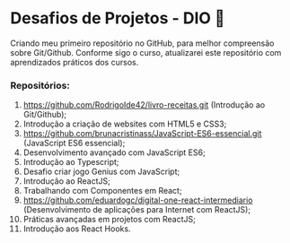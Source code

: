 # Desafios de Projetos - DIO 🚶

Criando meu primeiro repositório no GitHub, para melhor compreensão sobre Git/Github.
Conforme sigo o curso, atualizarei este repositório com aprendizados práticos dos cursos.

### Repositórios:

1. https://github.com/RodrigoIde42/livro-receitas.git (Introdução ao Git/Github);
2. Introdução a criação de websites com HTML5 e CSS3;
3. https://github.com/brunacristinass/JavaScript-ES6-essencial.git (JavaScript ES6 essencial);
4. Desenvolvimento avançado com JavaScript ES6;
5. Introdução ao Typescript;
6. Desafio criar jogo Genius com JavaScript;
7. Introdução ao ReactJS;
8. Trabalhando com Componentes em React;
9. https://github.com/eduardogc/digital-one-react-intermediario (Desenvolvimento de aplicações para Internet com ReactJS);
10. Práticas avançadas em projetos com ReactJS;
11. Introdução aos React Hooks.
